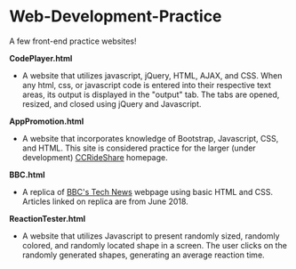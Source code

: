 # Web-Development-Practice
A few front-end practice websites!

**CodePlayer.html**
  - A website that utilizes javascript, jQuery, HTML, AJAX, and CSS. When any html, css, or javascript code is entered into their respective text areas, its output is displayed in the "output" tab. The tabs are opened, resized, and closed using jQuery and Javascript.
 
**AppPromotion.html**
  - A website that incorporates knowledge of Bootstrap, Javascript, CSS, and HTML. This site is considered practice for the larger (under development) [CCRideShare](http://www.ccrideshare.com) homepage. 
  
**BBC.html**
  - A replica of [BBC's Tech News](https://www.bbc.com/news/technology) webpage using basic HTML and CSS. Articles linked on replica are from June 2018.
  
**ReactionTester.html**
  - A website that utilizes Javascript to present randomly sized, randomly colored, and randomly located shape in a screen. The user clicks on the randomly generated shapes, generating an average reaction time.
